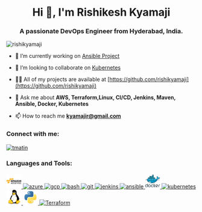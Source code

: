 <h1 align="center">Hi 👋, I'm  Rishikesh Kyamaji</h1>
<h3 align="center">A passionate DevOps Engineer from Hyderabad, India.</h3>

<p align="left"> <img src="https://komarev.com/ghpvc/?username=rishikyamaji&label=Profile%20views&color=0e75b6&style=flat" alt="rishikyamaji" /> </p>

- 🔭 I’m currently working on [Ansible Project](https://github.com/rishikyamaji/Ansible-vault)

- 👯 I’m looking to collaborate on [Kubernetes](https://github.com/kubernetes/kubernetes)



- 👨‍💻 All of my projects are available at [https://github.com/rishikyamaji](https://github.com/rishikyamaji)

- 💬 Ask me about **AWS, Terraform,Linux, CI/CD, Jenkins, Maven, Ansible, Docker, Kubernetes**

- 📫 How to reach me **kyamajir@gmail.com**

<h3 align="left">Connect with me:</h3>
<p align="left">

<a href="https://in.linkedin.com/in/rishikesh-kyamaji-5747b0164" target="blank"><img align="center" src="https://github.com/rahuldkjain/github-profile-readme-generator/blob/master/src/images/icons/Social/linked-in-alt.svg" alt="tmatin" height="30" width="40" /></a>
</p>


<h3 align="left">Languages and Tools:</h3>
<p align="left"> <a href="https://aws.amazon.com" target="_blank"> <img src="https://raw.githubusercontent.com/devicons/devicon/master/icons/amazonwebservices/amazonwebservices-original-wordmark.svg" alt="aws" width="40" height="40"/> </a> <a href="https://azure.microsoft.com/en-in/" target="_blank"> <img src="https://www.vectorlogo.zone/logos/microsoft_azure/microsoft_azure-icon.svg" alt="azure" width="40" height="40"/> </a> <a href="https://cloud.google.com" target="_blank"> <img src="https://www.vectorlogo.zone/logos/google_cloud/google_cloud-icon.svg" alt="gcp" width="40" height="40"/> </a> <a href="https://www.gnu.org/software/bash/" target="_blank"> <img src="https://www.vectorlogo.zone/logos/gnu_bash/gnu_bash-icon.svg" alt="bash" width="40" height="40"/> </a> <a href="https://git-scm.com/" target="_blank"> <img src="https://www.vectorlogo.zone/logos/git-scm/git-scm-icon.svg" alt="git" width="40" height="40"/> </a> <a href="https://www.jenkins.io" target="_blank"> <img src="https://www.vectorlogo.zone/logos/jenkins/jenkins-icon.svg" alt="jenkins" width="40" height="40"/> </a> <a href="https://www.ansible.com/" target="_blank"> <img src="https://www.vectorlogo.zone/logos/ansible/ansible-icon.svg" alt="ansible" width="40" height="40"/> </a> <a href="https://www.docker.com/" target="_blank"> <img src="https://raw.githubusercontent.com/devicons/devicon/master/icons/docker/docker-original-wordmark.svg" alt="docker" width="40" height="40"/> </a> <a href="https://kubernetes.io" target="_blank"> <img src="https://www.vectorlogo.zone/logos/kubernetes/kubernetes-icon.svg" alt="kubernetes" width="40" height="40"/> </a> <a href="https://www.linux.org/" target="_blank"> <img src="https://raw.githubusercontent.com/devicons/devicon/master/icons/linux/linux-original.svg" alt="linux" width="40" height="40"/> </a> <a href="https://www.python.org" target="_blank"> <img src="https://raw.githubusercontent.com/devicons/devicon/master/icons/python/python-original.svg" alt="python" width="40" height="40"/> </a> 
<a href="https://www.terraform.io" target="_blank"> <img src="https://www.vectorlogo.zone/logos/terraformio/terraformio-icon.svg" alt="Terraform" width="40" height="40"/> </a> </p>


<!---
rishikyamaji/rishikyamaji is a ✨ special ✨ repository because its `README.md` (this file) appears on your GitHub profile.
You can click the Preview link to take a look at your changes.
--->
